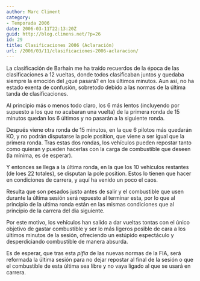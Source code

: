 ```yaml
---
author: Marc Climent
category:
- Temporada 2006
date: 2006-03-11T22:13:20Z
guid: http://blog.climens.net/?p=26
id: 29
title: Clasificaciones 2006 (Aclaración)
url: /2006/03/11/clasificaciones-2006-aclaracion/
---
```


La clasificación de Barhain me ha traido recuerdos de la época de las clasificaciones a 12 vueltas, donde todos clasificaban juntos y quedaba siempre la emoción del ¿qué pasará? en los últimos minutos. Aun así, no ha estado exenta de confusión, sobretodo debido a las normas de la última tanda de clasificaciones.
  
Al principio más o menos todo claro, los 6 más lentos (incluyendo por supuesto a los que no acabaran una vuelta) de la primera ronda de 15 minutos quedan los 6 últimos y no pasarán a la siguiente ronda.

Después viene otra ronda de 15 minutos, en la que 6 pilotos más quedarán KO, y no podrán disputarse la pole position, que viene a ser igual que la primera ronda. Tras estas dos rondas, los vehículos pueden repostar tanto como quieran y pueden hacerlas con la carga de combustible que deseen (la mínima, es de esperar).
  
Y entonces se llega a la última ronda, en la que los 10 vehículos restantes (de loes 22 totales), se disputan la pole position. Estos lo tienen que hacer en condiciones de carrera, y aquí ha venido un poco el caos.

Resulta que son pesados justo antes de salir y el combustible que usen durante la última sesión será repuesto al terminar esta, por lo que al principio de la ultima ronda están en las mismas condiciones que al principio de la carrera del dia siguiente.

Por este motivo, los vehículos han salido a dar vueltas tontas con el único objetivo de gastar combustible y ser lo más ligeros posible de cara a los últimos minutos de la sesión, ofreciendo un estúpido espectáculo y desperdiciando combustible de manera absurda.

Es de esperar, que tras esta <span style="font-style: italic">pifia</span> de las nuevas normas de la FIA, será reformada la última sesión para no dejar repostar al final de la sesión o que el combustible de esta última sea libre y no vaya ligado al que se usará en carrera.